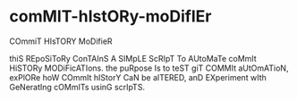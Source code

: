 # comMIT-hIstORy-moDifIEr
COmmiT HIsTORY MoDifieR

thiS REpoSiToRy ConTAInS A SIMpLE ScRIpT To AUtoMaTe coMmIt HiSTORy MODiFicATIons. the puRpose Is to teST giT COMMIt aUtOmATioN, exPlORe hoW COmmIt hIStorY CaN be alTERED, anD EXperiment wIth GeNeratIng cOMmITs usinG scrIpTS.
